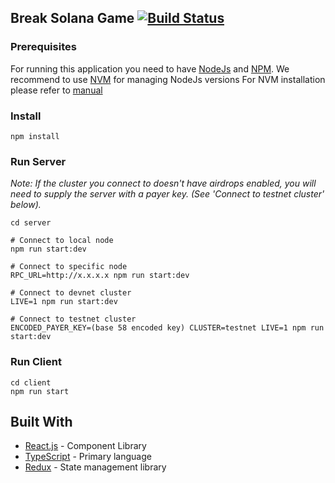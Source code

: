 ## Break Solana Game [![Build Status](https://travis-ci.org/solana-labs/break.svg?branch=master)](https://travis-ci.org/solana-labs/break)

### Prerequisites

For running this application you need to have [NodeJs](https://nodejs.org/en/) and [NPM](https://www.npmjs.com/).
We recommend to use [NVM](https://github.com/creationix/nvm) for managing NodeJs versions
For NVM installation please refer to [manual](https://github.com/creationix/nvm#install--update-script)

### Install

```
npm install
```

### Run Server

_Note: If the cluster you connect to doesn't have airdrops enabled, you will need to supply the server with a payer key. (See 'Connect to testnet cluster' below)._

```
cd server

# Connect to local node
npm run start:dev

# Connect to specific node
RPC_URL=http://x.x.x.x npm run start:dev

# Connect to devnet cluster
LIVE=1 npm run start:dev

# Connect to testnet cluster
ENCODED_PAYER_KEY=(base 58 encoded key) CLUSTER=testnet LIVE=1 npm run start:dev
```

### Run Client

```
cd client
npm run start
```

## Built With

- [React.js](https://github.com/facebook/react/) - Component Library
- [TypeScript](https://www.typescriptlang.org/) - Primary language
- [Redux](https://github.com/reduxjs/react-redux) - State management library
